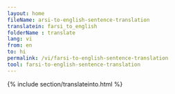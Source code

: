 ```yaml
---
layout: home
fileName: arsi-to-english-sentence-translation
translatein: farsi_to_english
folderName : translate
lang: vi
from: en
to: hi
permalink: /vi/farsi-to-english-sentence-translation
tool: farsi-to-english-sentence-translation
---
```

{% include section/translateinto.html %}